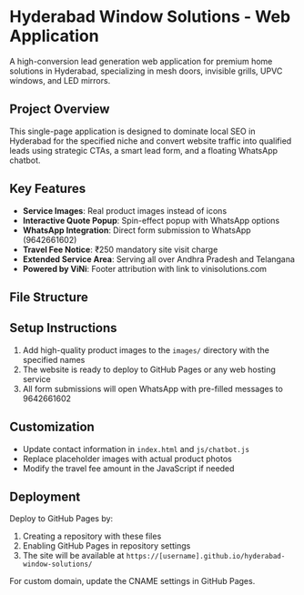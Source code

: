 # Hyderabad Window Solutions - Web Application

A high-conversion lead generation web application for premium home solutions in Hyderabad, specializing in mesh doors, invisible grills, UPVC windows, and LED mirrors.

## Project Overview

This single-page application is designed to dominate local SEO in Hyderabad for the specified niche and convert website traffic into qualified leads using strategic CTAs, a smart lead form, and a floating WhatsApp chatbot.

## Key Features

- **Service Images**: Real product images instead of icons
- **Interactive Quote Popup**: Spin-effect popup with WhatsApp options
- **WhatsApp Integration**: Direct form submission to WhatsApp (9642661602)
- **Travel Fee Notice**: ₹250 mandatory site visit charge
- **Extended Service Area**: Serving all over Andhra Pradesh and Telangana
- **Powered by ViNi**: Footer attribution with link to vinisolutions.com

## File Structure

## Setup Instructions

1. Add high-quality product images to the `images/` directory with the specified names
2. The website is ready to deploy to GitHub Pages or any web hosting service
3. All form submissions will open WhatsApp with pre-filled messages to 9642661602

## Customization

- Update contact information in `index.html` and `js/chatbot.js`
- Replace placeholder images with actual product photos
- Modify the travel fee amount in the JavaScript if needed

## Deployment

Deploy to GitHub Pages by:
1. Creating a repository with these files
2. Enabling GitHub Pages in repository settings
3. The site will be available at `https://[username].github.io/hyderabad-window-solutions/`

For custom domain, update the CNAME settings in GitHub Pages.
